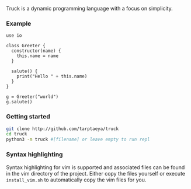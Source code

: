 Truck is a dynamic programming language with a focus on simplicity.

### Example
```truck
use io

class Greeter {
  constructor(name) {
    this.name = name
  }

  salute() {
    print("Hello " + this.name)
  }
}

g = Greeter("world")
g.salute()
```

### Getting started
```bash
git clone http://github.com/tarptaeya/truck
cd truck
python3 -m truck #[filename] or leave empty to run repl
```

### Syntax highlighting
Syntax highlighting for vim is supported and associated files can be found in the vim directory of the project. Either copy the files yourself or execute `install_vim.sh` to automatically copy the vim files for you.
